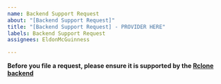 ```yaml
---
name: Backend Support Request
about: "[Backend Support Request]"
title: "[Backend Support Request] - PROVIDER HERE"
labels: Backend Support Request
assignees: EldonMcGuinness

---
```


**Before you file a request, please ensure it is supported by the [Rclone backend](https://rclone.org/#providers)**
